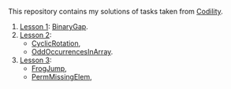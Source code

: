 This repository contains my solutions of tasks taken from [Codility](https://app.codility.com/programmers/lessons/2-arrays/).

1. [Lesson 1](https://app.codility.com/programmers/lessons/1-iterations/): [BinaryGap](https://app.codility.com/programmers/lessons/1-iterations/binary_gap/).
2. [Lesson 2](https://app.codility.com/programmers/lessons/2-arrays/):
   + [CyclicRotation](https://app.codility.com/programmers/lessons/2-arrays/cyclic_rotation/),
   + [OddOccurrencesInArray](https://app.codility.com/programmers/lessons/2-arrays/odd_occurrences_in_array/).
3. [Lesson 3](https://app.codility.com/programmers/lessons/3-time_complexity/):
   + [FrogJump](https://app.codility.com/programmers/lessons/3-time_complexity/frog_jmp/),
   + [PermMissingElem](https://app.codility.com/programmers/lessons/3-time_complexity/perm_missing_elem/),
